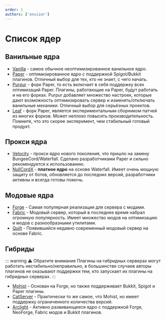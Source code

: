 ```yaml
---
order: 1
authors: ['envizar']
---
```


# Список ядер

## Ванильные ядра
- [Vanilla](https://www.minecraft.net/en-us/download/server) - самое обычное неоптимизированное ванильное ядро.
- [Paper](https://papermc.io/software/paper) - оптимизированное ядро с поддержкой Spigot/Bukkit плагинов. 
  Отличный выбор для тех, кто не знает, с чего начать.
- [Purpur](https://purpurmc.org/) - форк Paper, то есть включает в себя поддержку всех оптимизаций Paper. 
  Плагины, работающие на Paper, будут работать и на его форках. Purpur добавляет множество настроек, которые дают
  возможность оптимизировать сервер и изменять/отключать ванильные механики. Отличный выбор для серьёзных проектов.
- [Leaf](https://github.com/Winds-Studio/Leaf) - форк Paper, является экспериментальным сборником патчей из многих форков. 
  Может неплохо повысить производительность. Помните, что это скорее эксперимент, чем стабильный готовый продукт.

## Прокси ядра
- [Velocity](https://papermc.io/software/velocity) - прокси ядро нового поколения, что пришло на замену BungeeCord/Waterfall. 
  Сделано разработчиками Paper и сильно рекомендуется к использованию.
- [NullCordX](https://builtbybit.com/resources/nullcordx-lightweight-antibot.22322/) - **платное ядро** на основе Waterfall. 
  Имеет очень мощную защиту от ботов, обновляется до последних версий, разработчики активны и всегда готовы помочь.

## Модовые ядра
- [Forge](https://files.minecraftforge.net/net/minecraftforge/forge/) - Самая популярная реализация для сервера с модами.
- [Fabric](https://fabricmc.net/use/server/) - Модовый сервер, который в последнее время набрал огромную популярность.
  Имеет множество модов на оптимизацию и модов с разнообразными утилитами.
- [Quilt](https://quiltmc.org/en/install/server/) - Появившийся недавно современный модовый сервер на основе Fabric.

## Гибриды
::: warning :warning: Обратите внимание
Плагины на гибридных серверах могут работать нестабильно/неправильно, в большинстве случаев 
авторы плагинов не оказывают поддержки тем, кто запускает их плагины на гибридных серверах.
:::
- [Mohist](https://new.mohistmc.com/downloadSoftware?project=mohist) - Основан на Forge, но также поддерживает Bukkit, Spigot и Paper плагины.
- [CatServer](https://catmc.org/) - Практически то же самое, что Mohist, но имеет поддержку ограниченного количества версий.
- [Arclight](https://github.com/IzzelAliz/Arclight) - Активно развивающееся ядро с поддержкой Forge, NeoForge, Fabric модов и Bukkit плагинов.